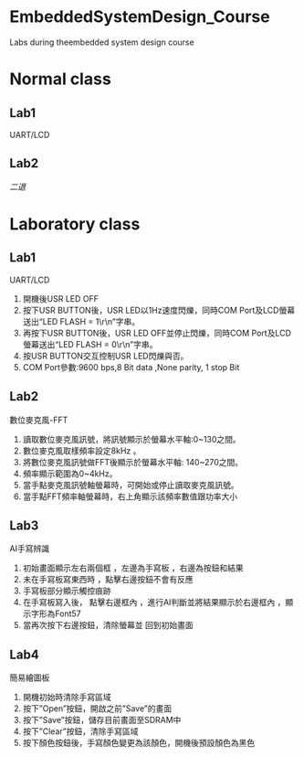 # EmbeddedSystemDesign_Course
Labs during theembedded system design course

# Normal class

## Lab1

UART/LCD

## Lab2

*二退*

# Laboratory class

## Lab1

UART/LCD

1. 開機後USR LED OFF
2. 按下USR BUTTON後，USR LED以1Hz速度閃爍，同時COM Port及LCD螢幕送出“LED FLASH = 1\r\n”字串。
3. 再按下USR BUTTON後，USR LED OFF並停止閃爍，同時COM Port及LCD螢幕送出“LED FLASH = 0\r\n”字串。
4. 按USR BUTTON交互控制USR LED閃爍與否。
5. COM Port參數:9600 bps,8 Bit data ,None parity, 1 stop Bit

## Lab2

數位麥克風-FFT

1. 讀取數位麥克風訊號，將訊號顯示於螢幕水平軸:0~130之間。
2. 數位麥克風取樣頻率設定8kHz 。
3. 將數位麥克風訊號做FFT後顯示於螢幕水平軸: 140~270之間。
4. 頻率顯示範圍為0~4kHz。
5. 當手點麥克風訊號軸螢幕時，可開始或停止讀取麥克風訊號。
6. 當手點FFT頻率軸螢幕時，右上角顯示該頻率數值跟功率大小

## Lab3

AI手寫辨識

1. 初始畫面顯示左右兩個框 ，左邊為手寫板 ，右邊為按鈕和結果
2. 未在手寫板寫東西時 ，點擊右邊按鈕不會有反應
3. 手寫板部分顯示觸控痕跡
4. 在手寫板寫入後， 點擊右邊框內 ，進行AI判斷並將結果顯示於右邊框內 ，顯示字形為Font57
5. 當再次按下右邊按鈕，清除螢幕並 回到初始畫面

## Lab4

簡易繪圖板

1. 開機初始時清除手寫區域
2. 按下”Open”按鈕，開啟之前”Save”的畫面
3. 按下”Save”按鈕，儲存目前畫面至SDRAM中
4. 按下”Clear”按鈕，清除手寫區域
5. 按下顏色按鈕後，手寫顏色變更為該顏色，開機後預設顏色為黑色
